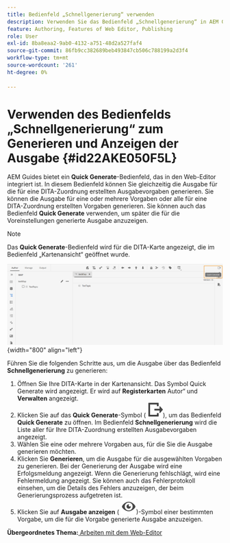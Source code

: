 ```yaml
---
title: Bedienfeld „Schnellgenerierung“ verwenden
description: Verwenden Sie das Bedienfeld „Schnellgenerierung“ in AEM Guides. Erfahren Sie, wie Sie im Bedienfeld „Schnellgenerierung“ Ausgaben generieren und anzeigen.
feature: Authoring, Features of Web Editor, Publishing
role: User
exl-id: 8ba8eaa2-9ab0-4132-a751-48d2a527faf4
source-git-commit: 86fb9cc382689beb493847cb506c788199a2d3f4
workflow-type: tm+mt
source-wordcount: '261'
ht-degree: 0%

---
```


# Verwenden des Bedienfelds „Schnellgenerierung“ zum Generieren und Anzeigen der Ausgabe {#id22AKE050F5L}

AEM Guides bietet ein **Quick Generate**-Bedienfeld, das in den Web-Editor integriert ist. In diesem Bedienfeld können Sie gleichzeitig die Ausgabe für die für eine DITA-Zuordnung erstellten Ausgabevorgaben generieren. Sie können die Ausgabe für eine oder mehrere Vorgaben oder alle für eine DITA-Zuordnung erstellten Vorgaben generieren. Sie können auch das Bedienfeld **Quick Generate** verwenden, um später die für die Voreinstellungen generierte Ausgabe anzuzeigen.

>[!NOTE]
>
> Das **Quick Generate**-Bedienfeld wird für die DITA-Karte angezeigt, die im Bedienfeld „Kartenansicht“ geöffnet wurde.

![](images/quick-generate-map-view.png){width="800" align="left"}

Führen Sie die folgenden Schritte aus, um die Ausgabe über das Bedienfeld **Schnellgenerierung** zu generieren:

1. Öffnen Sie Ihre DITA-Karte in der Kartenansicht. Das Symbol Quick Generate wird angezeigt. Er wird auf **Registerkarten** Autor“ und **Verwalten** angezeigt.
1. Klicken Sie auf das **Quick Generate**-Symbol \( ![](images/quick-generate-icon.svg)\), um das Bedienfeld **Quick Generate** zu öffnen. Im Bedienfeld **Schnellgenerierung** wird die Liste aller für Ihre DITA-Zuordnung erstellten Ausgabevorgaben angezeigt.
1. Wählen Sie eine oder mehrere Vorgaben aus, für die Sie die Ausgabe generieren möchten.
1. Klicken Sie **Generieren**, um die Ausgabe für die ausgewählten Vorgaben zu generieren. Bei der Generierung der Ausgabe wird eine Erfolgsmeldung angezeigt. Wenn die Generierung fehlschlägt, wird eine Fehlermeldung angezeigt. Sie können auch das Fehlerprotokoll einsehen, um die Details des Fehlers anzuzeigen, der beim Generierungsprozess aufgetreten ist.
1. Klicken Sie auf **Ausgabe anzeigen** \( ![](images/view-output-icon.svg)\)-Symbol einer bestimmten Vorgabe, um die für die Vorgabe generierte Ausgabe anzuzeigen.

**Übergeordnetes Thema:**[ Arbeiten mit dem Web-Editor](web-editor.md)
